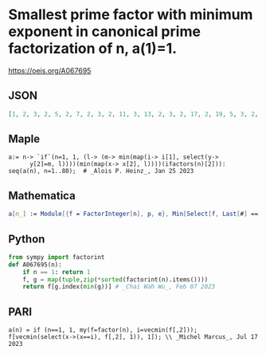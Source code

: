 # Smallest prime factor with minimum exponent in canonical prime factorization of n, a\(1\)\=1\.
https://oeis.org/A067695
## JSON
```JSON
[1, 2, 3, 2, 5, 2, 7, 2, 3, 2, 11, 3, 13, 2, 3, 2, 17, 2, 19, 5, 3, 2, 23, 3, 5, 2, 3, 7, 29, 2, 31, 2, 3, 2, 5, 2, 37, 2, 3, 5, 41, 2, 43, 11, 5, 2, 47, 3, 7, 2, 3, 13, 53, 2, 5, 7, 3, 2, 59, 3, 61, 2, 7, 2, 5, 2, 67, 17, 3, 2, 71, 3, 73, 2, 3, 19, 7, 2, 79, 5]
```
## Maple
```Maple
a:= n-> `if`(n=1, 1, (l-> (m-> min(map(i-> i[1], select(y->
      y[2]=m, l))))(min(map(x-> x[2], l))))(ifactors(n)[2])):
seq(a(n), n=1..80);  # _Alois P. Heinz_, Jan 25 2023
```
## Mathematica
```Mathematica
a[n_] := Module[{f = FactorInteger[n], p, e}, Min[Select[f, Last[#] == Min[f[[;;, 2]]] &][[;;, 1]]]]; a[1] = 1; Array[a, 100] (* _Amiram Eldar_, Sep 08 2024 *)
```
## Python
```Python
from sympy import factorint
def A067695(n):
    if n == 1: return 1
    f, g = map(tuple,zip(*sorted(factorint(n).items())))
    return f[g.index(min(g))] # _Chai Wah Wu_, Feb 07 2023
```
## PARI
```PARI
a(n) = if (n==1, 1, my(f=factor(n), i=vecmin(f[,2])); f[vecmin(select(x->(x==i), f[,2], 1)), 1]); \\ _Michel Marcus_, Jul 17 2023
```
